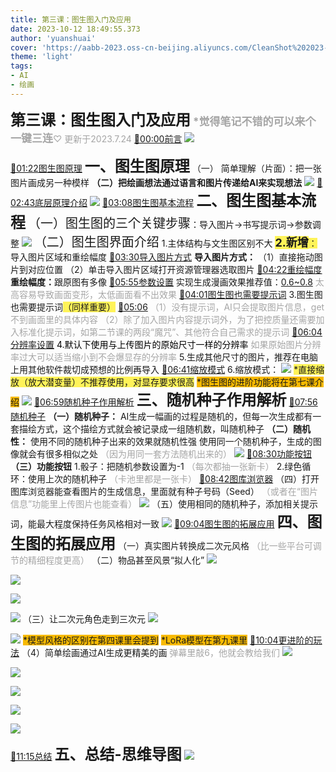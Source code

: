 ```yaml
---
title: 第三课：图生图入门及应用
date: 2023-10-12 18:49:55.373
author: 'yuanshuai'
cover: 'https://aabb-2023.oss-cn-beijing.aliyuncs.com/CleanShot%202023-10-25%20at%2013.41.52.png'
theme: 'light'
tags:
- AI
- 绘画
---
```


<strong><font style='font-size:24px;'>第三课：图生图入门及应用</font></strong>
<strong><font style='font-size:17px;color:#a5a5a5;'>*觉得笔记不错的可以来个一键三连</font></strong><font style='color:#a5a5a5;'>♡</font>
<font style='color:#a5a5a5;'>更新于2023.7.24</font>
[🚩00:00前言](https://www.bilibili.com/video/BV1Lh411u7vs?p=1&t=0)
![](https://aabb-2023.oss-cn-beijing.aliyuncs.com/BV1Lh411u7vs_188260.jpg)

[🚩01:22图生图原理](https://www.bilibili.com/video/BV1Lh411u7vs?p=1&t=81)
<strong><font style='font-size:24px;'>一、图生图原理</font></strong>
（一） 简单理解（片面）：把一张图片画成另一种模样
<strong>（二）把绘画想法通过语言和图片传递给AI来实现想法</strong>
![](https://aabb-2023.oss-cn-beijing.aliyuncs.com/BV1Lh411u7vs_372578.jpg)
[🚩02:43底层原理介绍](https://www.bilibili.com/video/BV1Lh411u7vs?p=1&t=162)
![](https://aabb-2023.oss-cn-beijing.aliyuncs.com/BV1Lh411u7vs_168326.jpg)
[🚩03:08图生图基本流程](https://www.bilibili.com/video/BV1Lh411u7vs?p=1&t=188)
<strong><font style='font-size:24px;'>二、图生图基本流程</font></strong>
<font style='font-size:20px;'>（一）图生图的三个关键步骤</font>：导入图片→书写提示词→参数调整
![](https://aabb-2023.oss-cn-beijing.aliyuncs.com/BV1Lh411u7vs_371510.jpg)
<font style='font-size:20px;'>（二）图生图界面介绍</font>
1.主体结构与文生图区别不大
<strong><font style='background-color:#fff359;font-size:18px;'>2.新增</font></strong><font style='background-color:#fff359;'>：</font>导入图片区域和重绘幅度
	[🚩03:30导入图片方式](https://www.bilibili.com/video/BV1Lh411u7vs?p=1&t=210)
	<strong>导入图片方式：</strong>
	（1）直接拖动图片到对应位置
	（2）单击导入图片区域打开资源管理器选取图片
	[🚩04:22重绘幅度](https://www.bilibili.com/video/BV1Lh411u7vs?p=1&t=262)
	<strong>重绘幅度：</strong>跟原图有多像
		[🚩05:55参数设置](https://www.bilibili.com/video/BV1Lh411u7vs?p=1&t=354)
		实现生成漫画效果推荐值：<u>0.6~0.8</u>
		<font style='background-color:#ffffff;color:#a5a5a5;'>太高容易导致画面变形，太低画面看不出效果</font>
[🚩04:01图生图也需要提示词](https://www.bilibili.com/video/BV1Lh411u7vs?p=1&t=241)
3.图生图也需要提示词<font style='background-color:#fff359;'>（同样重要）</font>
		[🚩05:06](https://www.bilibili.com/video/BV1Lh411u7vs?p=1&t=306)
	<font style='color:#a5a5a5;'>（1）</font><font style='color:#a5a5a5;background-color:#ffffff;'>没有提示词，AI只会提取图片信息，get不到画面里的具体内容</font>
	<font style='color:#a5a5a5;'>（2）除了加入图片内容提示词外，为了把控质量还需要加入标准化提示词，如第二节课的两段“魔咒”、其他符合自己需求的提示词</font>
[🚩06:04分辨率设置](https://www.bilibili.com/video/BV1Lh411u7vs?p=1&t=364)
<font style='color:#000000;'>4.默认下使用与上传图片的原始尺寸一样的分辨率</font>
<font style='color:#a5a5a5;'>如果原始图片分辨率过大可以适当缩小到不会爆显存的分辨率</font>
5.生成其他尺寸的图片，推荐在电脑上用其他软件裁切成预想的比例再导入
[🚩06:41缩放模式](https://www.bilibili.com/video/BV1Lh411u7vs?p=1&t=400)
6.缩放模式：
![](https://aabb-2023.oss-cn-beijing.aliyuncs.com/BV1Lh411u7vs_268693.jpg)
<font style='background-color:#fff359;'>*直接缩放（放大潜变量）不推荐使用，对显存要求很高</font>
<font style='background-color:#f8ba00;'>*图生图的进阶功能将在第七课介绍</font>
![](https://aabb-2023.oss-cn-beijing.aliyuncs.com/BV1Lh411u7vs_174467.jpg)
[🚩06:59随机种子作用解析](https://www.bilibili.com/video/BV1Lh411u7vs?p=1&t=419)
<strong><font style='font-size:24px;'>三、随机种子作用解析</font></strong>
	[🚩07:56随机种子](https://www.bilibili.com/video/BV1Lh411u7vs?p=1&t=475)
	<strong>（一）随机种子：</strong>
			AI生成一幅画的过程是随机的，但每一次生成都有一套描绘方式，这个描绘方式就会被记录成一组随机数，叫随机种子
	<strong>（二）随机性：</strong>
		使用不同的随机种子出来的效果就随机性强
		使用同一个随机种子，生成的图像就会有很多相似之处
		<font style='color:#a5a5a5;'>（因为用同一套方法随机出来的）</font>
![](https://aabb-2023.oss-cn-beijing.aliyuncs.com/BV1Lh411u7vs_556983.jpg)
	[🚩08:30功能按钮](https://www.bilibili.com/video/BV1Lh411u7vs?p=1&t=510)
	<strong>（三）功能按钮</strong>
			1.骰子：把随机参数设置为-1
				<font style='color:#a5a5a5;'>（每次都抽一张新卡）</font>
			2.绿色循环：使用上次的随机种子
				<font style='color:#a5a5a5;'>（卡池里都是一张卡）</font>
	[🚩08:42图库浏览器](https://www.bilibili.com/video/BV1Lh411u7vs?p=1&t=521)
	（四）打开图库浏览器能查看图片的生成信息，里面就有种子号码（Seed）
<font style='color:#a5a5a5;'>（或者在“图片信息”功能里上传图片也能查看）</font>
![](https://aabb-2023.oss-cn-beijing.aliyuncs.com/BV1Lh411u7vs_662488.jpg)
（五）使用相同的随机种子，添加相关提示词，能最大程度保持任务风格相对一致
![](https://aabb-2023.oss-cn-beijing.aliyuncs.com/BV1Lh411u7vs_505244.jpg)
 [🚩09:04图生图的拓展应用](https://www.bilibili.com/video/BV1Lh411u7vs?p=1&t=543)
<strong><font style='font-size:24px;'>四、图生图的拓展应用</font></strong>
	（一）真实图片转换成二次元风格
		<font style='color:#a5a5a5;'>（比一些平台可调节的精细程度更高）</font>
	（二）物品甚至风景“拟人化”
![](https://aabb-2023.oss-cn-beijing.aliyuncs.com/BV1Lh411u7vs_120399.jpg)


![](https://aabb-2023.oss-cn-beijing.aliyuncs.com/BV1Lh411u7vs_383099.jpg)


![](https://aabb-2023.oss-cn-beijing.aliyuncs.com/BV1Lh411u7vs_116450.jpg)

![](https://aabb-2023.oss-cn-beijing.aliyuncs.com/BV1Lh411u7vs_006376.jpg)
	（三）让二次元角色走到三次元
![](https://aabb-2023.oss-cn-beijing.aliyuncs.com/BV1Lh411u7vs_352623.jpg)

![](https://aabb-2023.oss-cn-beijing.aliyuncs.com/BV1Lh411u7vs_409915.jpg)
<font style='background-color:#f8ba00;'>*模型风格的区别在第四课里会提到</font>
<font style='background-color:#f8ba00;'>*LoRa模型在第九课里</font>
[🚩10:04更进阶的玩法](https://www.bilibili.com/video/BV1Lh411u7vs?p=1&t=604)
（4）简单绘画通过AI生成更精美的画
<font style='background-color:#ffffff;color:#a5a5a5;'>弹幕里敲6，他就会教给我们</font>
![](https://aabb-2023.oss-cn-beijing.aliyuncs.com/BV1Lh411u7vs_885673.jpg)


![](https://aabb-2023.oss-cn-beijing.aliyuncs.com/BV1Lh411u7vs_360868.jpg)


![](https://aabb-2023.oss-cn-beijing.aliyuncs.com/BV1Lh411u7vs_955542.jpg)


![](https://aabb-2023.oss-cn-beijing.aliyuncs.com/BV1Lh411u7vs_298623.jpg)


![](https://aabb-2023.oss-cn-beijing.aliyuncs.com/BV1Lh411u7vs_379766.jpg)

[🚩11:15总结](https://www.bilibili.com/video/BV1Lh411u7vs?p=1&t=675)
<strong><font style='font-size:24px;'>五、总结-思维导图</font></strong>
![](https://aabb-2023.oss-cn-beijing.aliyuncs.com/BV1Lh411u7vs_702178.jpg)





